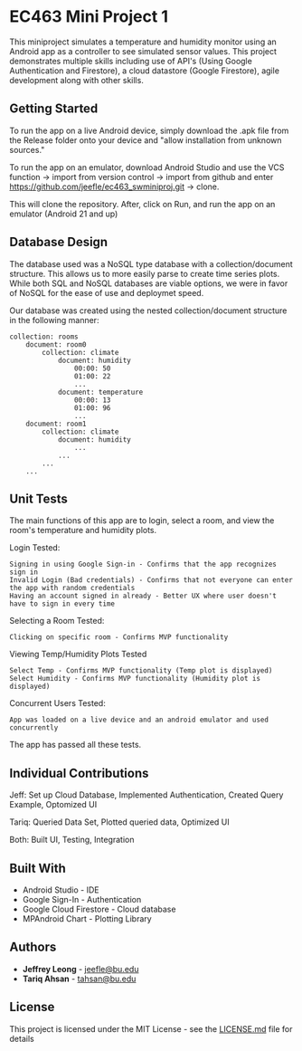 # EC463 Mini Project 1

This miniproject simulates a temperature and humidity monitor using an Android app as a controller to see simulated sensor values. This project demonstrates multiple skills including use of API's (Using Google Authentication and Firestore), a cloud datastore (Google Firestore), agile development along with other skills.


## Getting Started

To run the app on a live Android device, simply download the .apk file from the Release folder onto your device and "allow installation from unknown sources." 

To run the app on an emulator, download Android Studio and use the VCS function -> import from version control -> import from github and enter https://github.com/jeefle/ec463_swminiproj.git -> clone. 

This will clone the repository. After, click on Run, and run the app on an emulator (Android 21 and up)

## Database Design

The database used was a NoSQL type database with a collection/document structure. This allows us to more easily parse to create time series plots. While both SQL and NoSQL databases are viable options, we were in favor of NoSQL for the ease of use and deploymet speed.

Our database was created using the nested collection/document structure in the following manner:

```
collection: rooms
	document: room0
		collection: climate
			document: humidity
				00:00: 50
				01:00: 22
				...
			document: temperature
				00:00: 13
				01:00: 96
				...
	document: room1
		collection: climate
			document: humidity
				...
			...
		...
	...
```

## Unit Tests

The main functions of this app are to login, select a room, and view the room's temperature and humidity plots.

Login Tested:
```
Signing in using Google Sign-in - Confirms that the app recognizes sign in
Invalid Login (Bad credentials) - Confirms that not everyone can enter the app with random credentials
Having an account signed in already - Better UX where user doesn't have to sign in every time
```
Selecting a Room Tested:
```
Clicking on specific room - Confirms MVP functionality
```
Viewing Temp/Humidity Plots Tested
```
Select Temp - Confirms MVP functionality (Temp plot is displayed)
Select Humidity - Confirms MVP functionality (Humidity plot is displayed)
```
Concurrent Users Tested:
```
App was loaded on a live device and an android emulator and used concurrently
```

The app has passed all these tests.

## Individual Contributions

Jeff: Set up Cloud Database, Implemented Authentication, Created Query Example, Optomized UI

Tariq: Queried Data Set, Plotted queried data, Optimized UI

Both: Built UI, Testing, Integration 

## Built With

* Android Studio - IDE
* Google Sign-In - Authentication
* Google Cloud Firestore - Cloud database
* MPAndroid Chart - Plotting Library

## Authors

* **Jeffrey Leong** - jeefle@bu.edu
* **Tariq Ahsan** - tahsan@bu.edu

## License

This project is licensed under the MIT License - see the [LICENSE.md](LICENSE.md) file for details
